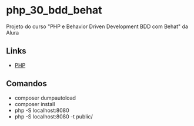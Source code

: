 # php_30_bdd_behat

Projeto do curso "PHP e Behavior Driven Development BDD com Behat" da Alura

## Links

- [PHP](https://www.php.net/)

## Comandos

- composer dumpautoload
- composer install
- php -S localhost:8080
- php -S localhost:8080 -t public/
